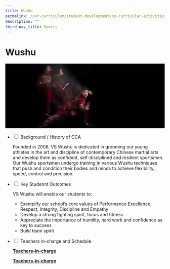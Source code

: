 ```yaml
---
title: Wushu
permalink: /our-curriculum/student-development/co-curricular-activities/sports-games/wushu/
description: ""
third_nav_title: Sports
---
```

# **Wushu**

![](/images/Wushu.jpg)

<ul class="jekyllcodex_accordion">
  <li>
    <input type="checkbox" id="accordion1">
    <label for="accordion1">Background / History of CCA</label>
    <div>
      <p>Founded in 2008, VS Wushu is dedicated in grooming our young athletes in the art and discipline of contemporary Chinese martial arts and develop them as confident, self-disciplined and resilient sportsmen. Our Wushu sportsmen undergo training in various Wushu techniques that push and condition their bodies and minds to achieve flexibility, speed, control and precision.</p>
    </div>
	</li>
	  <li>
    <input type="checkbox" id="accordion2">
    <label for="accordion2">Key Studennt Outcomes</label>
    <div>
			<p>VS Wushu will enable our students to:</p>
			<ul><li>Exemplify our school’s core values of Performance Excellence, Respect, Integrity, Discipline and Empathy</li><li>Develop a strong fighting spirit, focus and fitness</li><li>Appreciate the importance of humility, hard work and confidence as key to success</li><li>Build team spirit</li></ul></p>
    </div>
	</li> 
	  <li>
    <input type="checkbox" id="accordion3">
    <label for="accordion3">Teachers in-charge and Schedule</label>
    <div>
			<p><a href="/our-people/staff/cca-teachers/"><b>Teachers-in-charge</a></p>
			<p><a href="/our-people/staff/cca-teachers/"><b>Teachers-in-charge</a></p>
    </div>
	</li> 
	</ul>